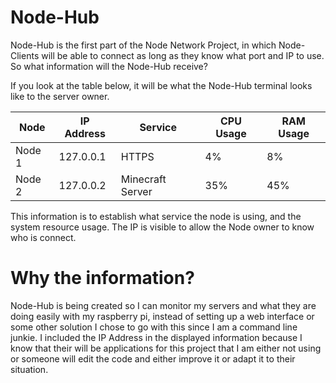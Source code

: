 # Node-Hub
Node-Hub is the first part of the Node Network Project, in which Node-Clients will be able to connect as long as they know what port and IP to use. So what
information will the Node-Hub receive?

If you look at the table below, it will be what the Node-Hub terminal looks
like to the server owner.

| Node | IP Address | Service | CPU Usage | RAM Usage |
|------|------------|---------|-----------|-----------|
| Node 1 | 127.0.0.1 | HTTPS | 4% | 8% |
| Node 2 | 127.0.0.2 | Minecraft Server | 35% | 45% |

This information is to establish what service the node is using, and the
system resource usage. The IP is visible to allow the Node owner to know
who is connect. 

# Why the information?
Node-Hub is being created so I can monitor my servers and what they are doing easily with my raspberry pi, instead of setting up a web interface or some
other solution I chose to go with this since I am a command line junkie. I
included the IP Address in the displayed information because I know that
their will be applications for this project that I am either not using
or someone will edit the code and either improve it or adapt it to their
situation.

